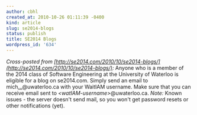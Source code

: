 ```yaml
---
author: cbhl
created_at: 2010-10-26 01:11:39 -0400
kind: article
slug: se2014-blogs
status: publish
title: SE2014 Blogs
wordpress_id: '634'
---
```


*Cross-posted from
[http://se2014.com/2010/10/se2014-blogs/](http://se2014.com/2010/10/se2014-blogs/):*
Anyone who is a member of the 2014 class of Software Engineering at the
University of Waterloo is eligible for a blog on se2014.com. Simply send
an email to
mich[...](http://www.google.com/recaptcha/mailhide/d?k=01H1q9NfXU1_I8jxneC3gCNw==&c=XtmKdbE_RNLHsY3JNYynBV22qHfemyJqkY9nRpMSP6s= "Reveal this e-mail address")@uwaterloo.ca
with your WaitIAM username. Make sure that you can receive email sent to
*&lt;watIAM-username&gt;*@uwaterloo.ca. *Note:* Known issues - the server
doesn't send mail, so you won't get password resets or other
notifications (yet).
